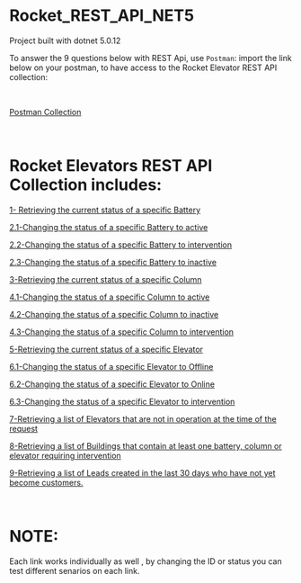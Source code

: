 # Rocket_REST_API_NET5

Project built with dotnet 5.0.12

To answer the 9 questions below with REST Api, use `Postman`: import the link below on your postman, to have access to the Rocket Elevator REST API collection:

<br>

[Postman Collection](https://www.getpostman.com/collections/908796cf0a1bff84363a)


<br>

# Rocket Elevators REST API Collection includes: 

[1- Retrieving the current status of a specific Battery](https://rocketrestapinet.azurewebsites.net/api/batteries/1/status)

[2.1-Changing the status of a specific Battery to active](https://rocketrestapinet.azurewebsites.net/api/batteries/update/1/active)

[2.2-Changing the status of a specific Battery to intervention](https://rocketrestapinet.azurewebsites.net/api/batteries/update/1/intervention)

[2.3-Changing the status of a specific Battery to inactive](https://rocketrestapinet.azurewebsites.net/api/batteries/1/inactive)

[3-Retrieving the current status of a specific Column](https://rocketrestapinet.azurewebsites.net/api/columns/5/status)

[4.1-Changing the status of a specific Column to active](https://rocketrestapinet.azurewebsites.net/api/columns/update/5/active)

[4.2-Changing the status of a specific Column to inactive](https://rocketrestapinet.azurewebsites.net/api/columns/update/5/inactive)

[4.3-Changing the status of a specific Column to intervention](https://rocketrestapinet.azurewebsites.net/api/columns/update/5/intervention)

[5-Retrieving the current status of a specific Elevator](https://rocketrestapinet.azurewebsites.net/api/elevators/55/status)

[6.1-Changing the status of a specific Elevator to Offline](https://rocketrestapinet.azurewebsites.net/api/elevators/update/55/Offline)

[6.2-Changing the status of a specific Elevator to Online](https://rocketrestapinet.azurewebsites.net/api/elevators/update/55/Online)

[6.3-Changing the status of a specific Elevator to intervention](https://rocketrestapinet.azurewebsites.net/api/elevators/update/55/intervention)

[7-Retrieving a list of Elevators that are not in operation at the time of the request](https://rocketrestapinet.azurewebsites.net/api/elevators/elevators-not-in-use)

[8-Retrieving a list of Buildings that contain at least one battery, column or elevator requiring intervention](https://rocketrestapinet.azurewebsites.net/api/buildings/get-intervention-buildings)

[9-Retrieving a list of Leads created in the last 30 days who have not yet become customers.](https://rocketrestapinet.azurewebsites.net/api/leads)

<br>

# NOTE:
 Each link works individually as well , by changing the ID or status you can test different senarios on each link. 